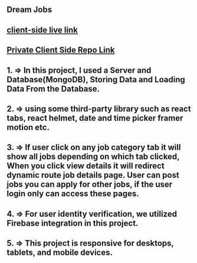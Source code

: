 ## Dream Jobs

## [client-side live link](https://jobs-platform-client.web.app)

## [ Private Client Side Repo Link](https://github.com/Porgramming-Hero-web-course/b8a11-client-side-mahsin2004)

## 1. => In this project, I used a Server and Database(MongoDB), Storing Data and Loading Data From the Database.
## 2. => using some third-party library such as react tabs, react helmet, date and time picker framer motion etc.
## 3. => If user click on any job category tab it will show all jobs depending on which tab clicked, When you click view details it will redirect dynamic route job details page. User can post jobs you can apply for other jobs, if the user login only can access these pages.
## 4. => For user identity verification, we utilized Firebase integration in this project.
## 5. => This project is responsive for desktops, tablets, and mobile devices. 